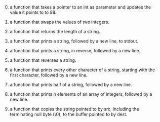 0. a function that takes a pointer to an int as parameter and updates the value it points to to 98.

1. a function that swaps the values of two integers.

2. a function that returns the length of a string.

3. a function that prints a string, followed by a new line, to stdout.

4. a function that prints a string, in reverse, followed by a new line.

5. a function that reverses a string.

6. a function that prints every other character of a string, starting with the first character, followed by a new line.

7. a function that prints half of a string, followed by a new line.

8. a function that prints n elements of an array of integers, followed by a new line.

9. a function that copies the string pointed to by src, including the terminating null byte (\0), to the buffer pointed to by dest.

